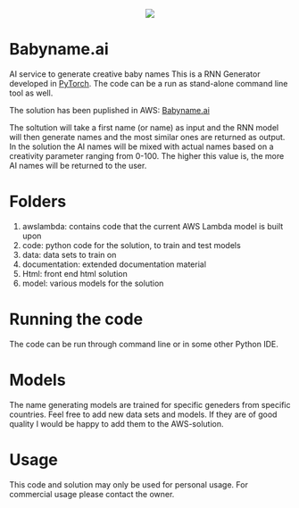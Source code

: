 

<p align="center">
<img src="Html/images/Babyname-logo-unavn-web">
</p>


# Babyname.ai

AI service to generate creative baby names
This is a RNN Generator developed in [PyTorch](http://pytorch.org/). The code can be a run as stand-alone command line tool as well. 

The solution has been puplished in AWS: [Babyname.ai](https://d14rhc8ldmadon.cloudfront.net/)

The soltution will take a first name (or name) as input and the RNN model will then generate names and the most similar ones are returned as output. In the solution the AI names will be mixed with actual names based on a creativity parameter ranging from 0-100. The higher this value is, the more AI names will be returned to the user. 

# Folders

1. awslambda: contains code that the current AWS Lambda model is built upon
2. code: python code for the solution, to train and test models
3. data: data sets to train on
4. documentation: extended documentation material
5. Html: front end html solution
6. model: various models for the solution

# Running the code

The code can be run through command line or in some other Python IDE. 

# Models 

The name generating models are trained for specific geneders from specific countries. Feel free to add new data sets and models. If they are of good quality I would be happy to add them to the AWS-solution. 

# Usage

This code and solution may only be used for personal usage. For commercial usage please contact the owner. 



